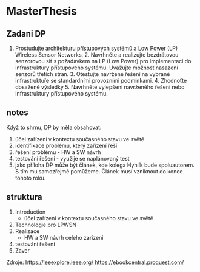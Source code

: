 # MasterThesis

## Zadani DP
1. Prostudujte architekturu přístupových systémů a Low Power (LP) Wireless Sensor Networks, 2. Navrhněte a realizujte bezdrátovou senzorovou síť s požadavkem na LP (Low Power) pro implementaci do infrastruktury přístupového systému. Uvažujte možnost nasazení senzorů třetích stran.  3. Otestujte navržené řešení na vybrané infrastruktuře se standardními provozními podmínkami.  4. Zhodnoťte dosažené výsledky 5. Navrhněte vylepšení navrženého řešení nebo infrastruktury přístupového systému.


## notes 
Když to shrnu, DP by měla obsahovat:
1. účel zařízení v kontextu současného stavu ve světě
2. identifikace problému, který zařízení řeší
3. řešení problému - HW a SW návrh
4. testování řešení - využije se naplánovaný test
5. jako příloha DP může být článek, kde kolega Hyhlík bude spoluautorem. S tím mu samozřejmě pomůžeme. Článek musí vzniknout do konce tohoto roku.


## struktura
1. Introduction
	- účel zařízení v kontextu současného stavu ve světě
2. Technologie pro LPWSN
3. Realizace
	- HW a SW návrh celeho zarizeni
4. testování řešení 
5. Zaver


Zdroje:
https://ieeexplore.ieee.org/
https://ebookcentral.proquest.com/

